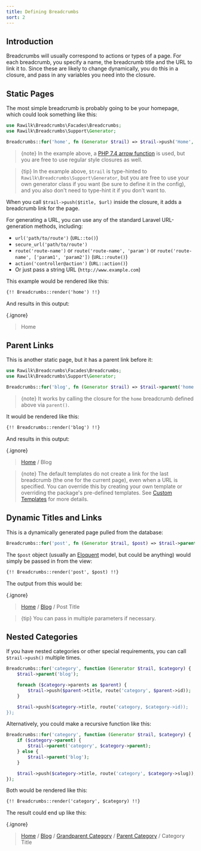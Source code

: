 ```yaml
---
title: Defining Breadcrumbs
sort: 2
---
```


## Introduction

Breadcrumbs will usually correspond to actions or types of a page. For each breadcrumb, you specify a name, the breadcrumb title
and the URL to link it to. Since these are likely to change dynamically, you do this in a closure, and pass in any variables you
need into the closure.

## Static Pages
The most simple breadcrumb is probably going to be your homepage, which could look something like this:

```php
use Rawilk\Breadcrumbs\Facades\Breadcrumbs;
use Rawilk\Breadcrumbs\Support\Generator;

Breadcrumbs::for('home', fn (Generator $trail) => $trail->push('Home', route('home')));
```

> {note} In the example above, a [PHP 7.4 arrow function](https://www.php.net/manual/en/functions.arrow.php) is used, but you are free to use regular style closures as well.

> {tip} In the example above, `$trail` is type-hinted to `Rawilk\Breadcrumbs\Support\Generator`, but you are free to use your own generator class if you want (be sure to define it in the config), and you also don't need to type-hint it if you don't want to.

When you call `$trail->push($title, $url)` inside the closure, it adds a breadcrumb link for the page.

For generating a URL, you can use any of the standard Laravel URL-generation methods, including:

- `url('path/to/route')` (`URL::to()`)
- `secure_url('path/to/route')`
- `route('route-name')` or `route('route-name', 'param')` or `route('route-name', ['param1', 'param2'])` (`URL::route()`)
- `action('controller@action')` (`URL::action()`)
- Or just pass a string URL (`http://www.example.com`)

This example would be rendered like this:

```html
{!! Breadcrumbs::render('home') !!}
```

And results in this output:

{.ignore}
> Home

## Parent Links

This is another static page, but it has a parent link before it:

```php
use Rawilk\Breadcrumbs\Facades\Breadcrumbs;
use Rawilk\Breadcrumbs\Support\Generator;

Breadcrumbs::for('blog', fn (Generator $trail) => $trail->parent('home')->push('Blog', route('blog')));
```

> {note} It works by calling the closure for the `home` breadcrumb defined above via `parent()`.

It would be rendered like this:

```html
{!! Breadcrumbs::render('blog') !!}
```

And results in this output:

{.ignore}
> [Home](#) / Blog

> {note} The default templates do not create a link for the last breadcrumb (the one for the current page), even when a URL is specified.
> You can override this by creating your own template or overriding the package's pre-defined templates. See
> [Custom Templates](/docs/laravel-breadcrumbs/{version}/usage/custom-templates) for more details.

## Dynamic Titles and Links

This is a dynamically generated page pulled from the database:

```php
Breadcrumbs::for('post', fn (Generator $trail, $post) => $trail->parent('blog')->push($post->title, route('post', $post)));
```

The `$post` object (usually an [Eloquent](https://laravel.com/docs/7.x/eloquent) model, but could be anything) would simply be passed in from the view:

```html
{!! Breadcrumbs::render('post', $post) !!}
```

The output from this would be:

{.ignore}
> [Home](#) / [Blog](#) / Post Title

> {tip} You can pass in multiple parameters if necessary.

## Nested Categories

If you have nested categories or other special requirements, you can call `$trail->push()` multiple times.

```php
Breadcrumbs::for('category', function (Generator $trail, $category) {
    $trail->parent('blog');

    foreach ($category->parents as $parent) {
        $trail->push($parent->title, route('category', $parent->id));
    }

    $trail->push($category->title, route('category, $category->id));
});
```

Alternatively, you could make a recursive function like this:

```php
Breadcrumbs::for('category', function (Generator $trail, $category) {
    if ($category->parent) {
        $trail->parent('category', $category->parent);
    } else {
        $trail->parent('blog');
    }

    $trail->push($category->title, route('category', $category->slug));
});
```

Both would be rendered like this:

```html
{!! Breadcrumbs::render('category', $category) !!}
```

The result could end up like this:

{.ignore}
> [Home](#) / [Blog](#) / [Grandparent Category](#) / [Parent Category](#) / Category Title
